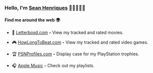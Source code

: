 ### Hello, I'm [Sean Henriques](https://iadt.ie/about/staff/sean-henriques/) 👋🏻👨🏻‍💻

#### Find me around the web 🌍
- 🍿 [Letterboxd.com](https://letterboxd.com/seanhenriques/) **-** View my tracked and rated movies.

- 🎮 [HowLongToBeat.com](https://howlongtobeat.com/user/seanhenriques) **-** View my tracked and rated video games.

- 🏆 [PSNProfiles.com](https://psnprofiles.com/shenriques95?order=percent) **-** Display case for my PlayStation trophies.

- 🎧 [Apple Music](https://music.apple.com/profile/seanhenriques) **-** Check out my playlists.
